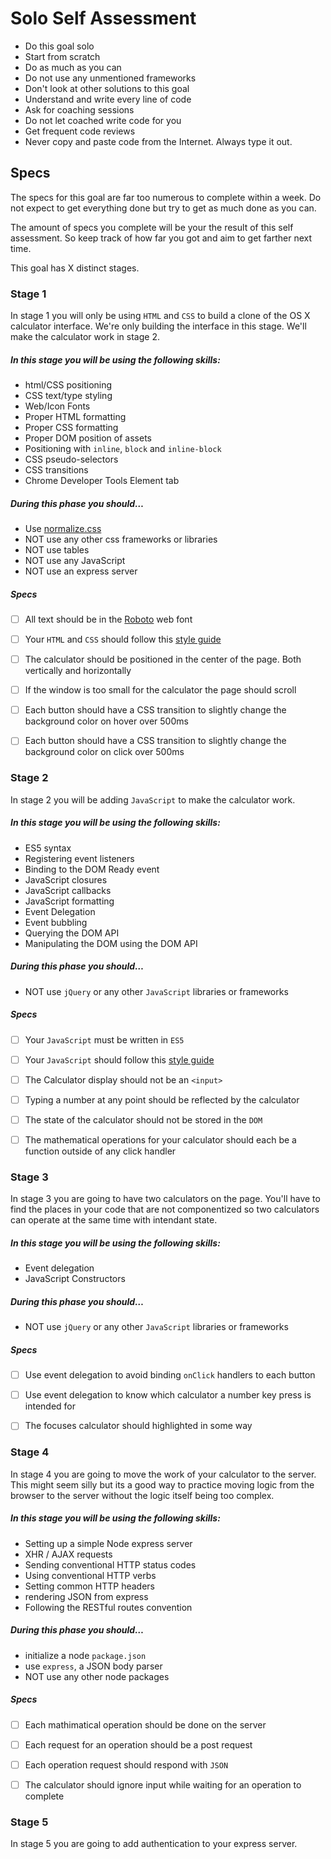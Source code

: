 # Solo Self Assessment



- Do this goal solo
- Start from scratch
- Do as much as you can
- Do not use any unmentioned frameworks
- Don't look at other solutions to this goal
- Understand and write every line of code
- Ask for coaching sessions
- Do not let coached write code for you
- Get frequent code reviews
- Never copy and paste code from the Internet. Always type it out.



## Specs

The specs for this goal are far too numerous to complete within a week. Do not expect to get everything done but try to get as much done as you can.

The amount of specs you complete will be your the result of this self assessment. So keep track of how far you got and aim to get farther next time.


This goal has X distinct stages.



### Stage 1

In stage 1 you will only be using `HTML` and `CSS` to build a clone of the OS X calculator interface. We're only building the interface in this stage. We'll make the calculator work in stage 2.

##### In this stage you will be using the following skills:

- html/CSS positioning
- CSS text/type styling
- Web/Icon Fonts
- Proper HTML formatting
- Proper CSS formatting
- Proper DOM position of assets
- Positioning with `inline`, `block` and `inline-block`
- CSS pseudo-selectors
- CSS transitions
- Chrome Developer Tools Element tab

##### During this phase you should…

- Use [normalize.css](https://necolas.github.io/normalize.css/)
- NOT use any other css frameworks or libraries
- NOT use tables
- NOT use any JavaScript
- NOT use an express server

##### Specs

- [ ] All text should be in the [Roboto](https://fonts.google.com/specimen/Roboto) web font
- [ ] Your `HTML` and `CSS` should follow this [style guide](https://google.github.io/styleguide/htmlcssguide.xml)
- [ ] The calculator should be positioned in the center of the page. Both vertically and horizontally
- [ ] If the window is too small for the calculator the page should scroll
- [ ] Each button should have a CSS transition to slightly change the background color on hover over 500ms
- [ ] Each button should have a CSS transition to slightly change the background color on click over 500ms



### Stage 2

In stage 2 you will be adding `JavaScript` to make the calculator work.

##### In this stage you will be using the following skills:

- ES5 syntax
- Registering event listeners
- Binding to the DOM Ready event
- JavaScript closures
- JavaScript callbacks
- JavaScript formatting
- Event Delegation
- Event bubbling
- Querying the DOM API
- Manipulating the DOM using the DOM API


##### During this phase you should…

- NOT use `jQuery` or any other `JavaScript` libraries or frameworks

##### Specs

- [ ] Your `JavaScript` must be written in `ES5`
- [ ] Your `JavaScript` should follow this [style guide](https://google.github.io/styleguide/jsguide.html)
- [ ] The Calculator display should not be an `<input>`
- [ ] Typing a number at any point should be reflected by the calculator
- [ ] The state of the calculator should not be stored in the `DOM`
- [ ] The mathematical operations for your calculator should each be a function outside of any click handler



### Stage 3

In stage 3 you are going to have two calculators on the page. You'll have to find the places in your code that are not componentized so two calculators can operate at the same time with intendant state.


##### In this stage you will be using the following skills:

- Event delegation
- JavaScript Constructors

##### During this phase you should…

- NOT use `jQuery` or any other `JavaScript` libraries or frameworks

##### Specs

- [ ] Use event delegation to avoid binding `onClick` handlers to each button
- [ ] Use event delegation to know which calculator a number key press is intended for
- [ ] The focuses calculator should highlighted in some way


### Stage 4

In stage 4 you are going to move the work of your calculator to the server. This might seem silly but its a good way to practice moving logic from the browser to the server without the logic itself being too complex.


##### In this stage you will be using the following skills:

- Setting up a simple Node express server
- XHR / AJAX requests
- Sending conventional HTTP status codes
- Using conventional HTTP verbs
- Setting common HTTP headers
- rendering JSON from express
- Following the RESTful routes convention

##### During this phase you should…

- initialize a node `package.json`
- use `express`, a JSON body parser
- NOT use any other node packages


##### Specs

- [ ] Each mathimatical operation should be done on the server
- [ ] Each request for an operation should be a post request
- [ ] Each operation request should respond with `JSON`
- [ ] The calculator should ignore input while waiting for an operation to complete



### Stage 5


In stage 5 you are going to add authentication to your express server.





